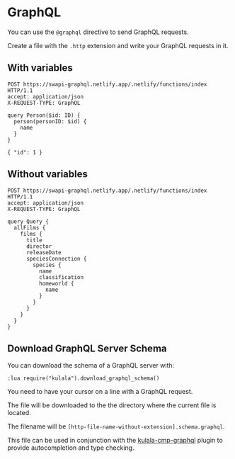 # GraphQL

You can use the `@graphql` directive to send GraphQL requests.

Create a file with the `.http` extension and write your GraphQL requests in it.

## With variables

```http title="gql-with-variables.http"
POST https://swapi-graphql.netlify.app/.netlify/functions/index HTTP/1.1
accept: application/json
X-REQUEST-TYPE: GraphQL

query Person($id: ID) {
  person(personID: $id) {
    name
  }
}

{ "id": 1 }
```

## Without variables

```http title="gql-without-variables.http"
POST https://swapi-graphql.netlify.app/.netlify/functions/index HTTP/1.1
accept: application/json
X-REQUEST-TYPE: GraphQL

query Query {
  allFilms {
    films {
      title
      director
      releaseDate
      speciesConnection {
        species {
          name
          classification
          homeworld {
            name
          }
        }
      }
    }
  }
}
```
## Download GraphQL Server Schema

You can download the schema of a GraphQL server with:

```
:lua require("kulala").download_graphql_schema()
```

You need to have your cursor on a line with a GraphQL request.

The file will be downloaded to the the directory where the current file is located.

The filename will be `[http-file-name-without-extension].schema.graphql`.

This file can be used in conjunction with the [kulala-cmp-graphql][kulala-cmp-graphql]
plugin to provide autocompletion and type checking.

[kulala-cmp-graphql]: https://github.com/mistweaverco/kulala-cmp-graphql.nvim
